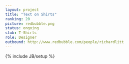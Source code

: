 ```yaml
---
layout: project
title: "Text on Shirts"
ranking: 20
picture: redbubble.png
status: ongoing
stub: T-Shirts
role: Designer
outbound: http://www.redbubble.com/people/richardlitt
---
```

{% include JB/setup %}

